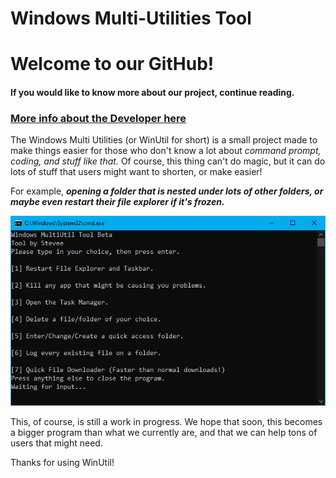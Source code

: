# Windows Multi-Utilities Tool

# Welcome to our GitHub!
#### If you would like to know more about our project, continue reading.
### [More info about the Developer here](https://my.bio/steveewastaken)

The Windows Multi Utilities (or WinUtil for short) is a small project made to make things easier for those who don't know a lot about *command prompt, coding, and stuff like that.* Of course, this thing can't do magic, but it can do lots of stuff that users might want to shorten, or make easier! 

For example, ***opening a folder that is nested under lots of other folders, or maybe even restart their file explorer if it's frozen.***

![The UI can be seen here.](https://raw.githubusercontent.com/SteveYT77/winutil/main/winutil-media/ui.png "The look of the GUI.")

This, of course, is still a work in progress. We hope that soon, this becomes a bigger program than what we currently are, and that we can help tons of users that might need.

Thanks for using WinUtil!
